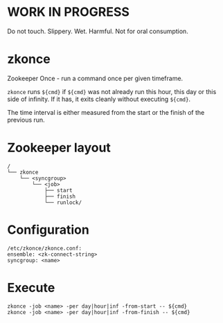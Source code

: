# WORK IN PROGRESS

Do not touch. Slippery. Wet. Harmful. Not for oral consumption.

# zkonce

Zookeeper Once - run a command once per given timeframe.

`zkonce` runs `${cmd}` if `${cmd}` was not already run this hour,
this day or this side of infinity. If it has, it exits cleanly
without executing `${cmd}`.

The time interval is either measured from the start or the finish
of the previous run.

# Zookeeper layout

```
/
└── zkonce
    └── <syncgroup>
        └── <job>
            ├── start
            ├── finish
            └── runlock/
```

# Configuration

```
/etc/zkonce/zkonce.conf:
ensemble: <zk-connect-string>
syncgroup: <name>
```

# Execute

```
zkonce -job <name> -per day|hour|inf -from-start -- ${cmd}
zkonce -job <name> -per day|hour|inf -from-finish -- ${cmd}
```
